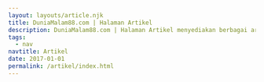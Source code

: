 ```yaml
---
layout: layouts/article.njk
title: DuniaMalam88.com | Halaman Artikel
description: DuniaMalam88.com | Halaman Artikel menyediakan berbagai artikel dan tips seputar dunia malam seperti dj artis, venue, diskotik, bar, cafe di negara-negara Asia dan sekitarnya
tags:
  - nav
navtitle: Artikel
date: 2017-01-01
permalink: /artikel/index.html
---
```

